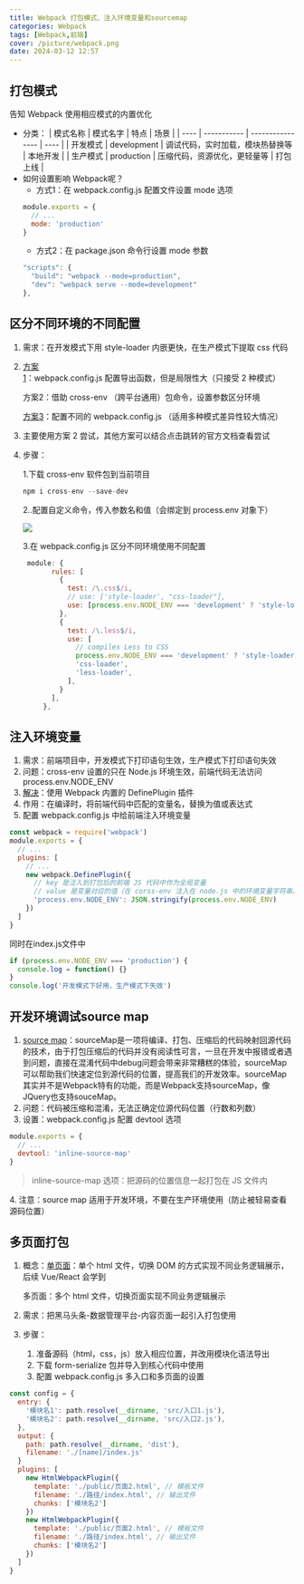 ```yaml
---
title: Webpack 打包模式、注入环境变量和sourcemap
categories: Webpack
tags: [Webpack,前端]
cover: /picture/webpack.png
date: 2024-03-12 12:57
---
```


## 打包模式

告知 Webpack 使用相应模式的内置优化

-   分类：
    | 模式名称 | 模式名字        | 特点               | 场景   |
    | ---- | ----------- | ---------------- | ---- |
    | 开发模式 | development | 调试代码，实时加载，模块热替换等 | 本地开发 |
    | 生产模式 | production  | 压缩代码，资源优化，更轻量等   | 打包上线 |
-   如何设置影响 Webpack呢？
    -   方式1：在 webpack.config.js 配置文件设置 mode 选项
    ```javascript
    module.exports = {
      // ...
      mode: 'production'
    }
    ```
    -   方式2：在 package.json 命令行设置 mode 参数
    ```javascript
    "scripts": {
      "build": "webpack --mode=production",
      "dev": "webpack serve --mode=development"
    },
    ```

## 区分不同环境的不同配置

1.  需求：在开发模式下用 style-loader 内嵌更快，在生产模式下提取 css 代码
2.  [方案1](https://webpack.docschina.org/configuration/mode/ "方案1")：webpack.config.js 配置导出函数，但是局限性大（只接受 2 种模式）

    方案2：借助 cross-env （跨平台通用）包命令，设置参数区分环境

    [方案3](https://webpack.docschina.org/guides/production/ "方案3")：配置不同的 webpack.config.js （适用多种模式差异性较大情况）
3.  主要使用方案 2 尝试，其他方案可以结合点击跳转的官方文档查看尝试
4.  步骤：

    1.下载 cross-env 软件包到当前项目
    ```javascript
    npm i cross-env --save-dev
    ```
    2..配置自定义命令，传入参数名和值（会绑定到 process.env 对象下）

    ![](image-20230518104016802_sgK1IaNObs.png)

    &#x20;3.在 webpack.config.js 区分不同环境使用不同配置
    ```javascript
     module: {
           rules: [
             {
               test: /\.css$/i,
               // use: ['style-loader', "css-loader"],
               use: [process.env.NODE_ENV === 'development' ? 'style-loader' : MiniCssExtractPlugin.loader, "css-loader"]
             },
             {
               test: /\.less$/i,
               use: [
                 // compiles Less to CSS
                 process.env.NODE_ENV === 'development' ? 'style-loader' : MiniCssExtractPlugin.loader,
                 'css-loader',
                 'less-loader',
               ],
             }
           ],
         },
    ```

## 注入环境变量

1.  需求：前端项目中，开发模式下打印语句生效，生产模式下打印语句失效
2.  问题：cross-env 设置的只在 Node.js 环境生效，前端代码无法访问 process.env.NODE\_ENV
3.  [解决](https://webpack.docschina.org/plugins/define-plugin "解决")：使用 Webpack 内置的 DefinePlugin 插件
4.  作用：在编译时，将前端代码中匹配的变量名，替换为值或表达式
5.  配置 webpack.config.js 中给前端注入环境变量

```javascript
const webpack = require('webpack')
module.exports = {
  // ...
  plugins: [
    // ...
    new webpack.DefinePlugin({
      // key 是注入到打包后的前端 JS 代码中作为全局变量
      // value 是变量对应的值（在 corss-env 注入在 node.js 中的环境变量字符串）
      'process.env.NODE_ENV': JSON.stringify(process.env.NODE_ENV)
    })
  ]
}

```

同时在index.js文件中

```javascript
if (process.env.NODE_ENV === 'production') {
  console.log = function() {}
}
console.log('开发模式下好用，生产模式下失效')

```

## 开发环境调试source map

1.  [source map](https://webpack.docschina.org/guides/development/ "source map")：sourceMap是一项将编译、打包、压缩后的代码映射回源代码的技术，由于打包压缩后的代码并没有阅读性可言，一旦在开发中报错或者遇到问题，直接在混淆代码中debug问题会带来非常糟糕的体验，sourceMap可以帮助我们快速定位到源代码的位置，提高我们的开发效率。sourceMap其实并不是Webpack特有的功能，而是Webpack支持sourceMap，像JQuery也支持souceMap。
2.  问题：代码被压缩和混淆，无法正确定位源代码位置（行数和列数）
3.  设置：webpack.config.js 配置 devtool 选项

```javascript
module.exports = {
  // ...
  devtool: 'inline-source-map'
}
```

> inline-source-map 选项：把源码的位置信息一起打包在 JS 文件内

4\. 注意：source map 适用于开发环境，不要在生产环境使用（防止被轻易查看源码位置）

## 多页面打包

1.  概念：[单页面](https://developer.mozilla.org/zh-CN/docs/Glossary/SPA "单页面")：单个 html 文件，切换 DOM 的方式实现不同业务逻辑展示，后续 Vue/React 会学到

    多页面：多个 html 文件，切换页面实现不同业务逻辑展示
2.  需求：把黑马头条-数据管理平台-内容页面一起引入打包使用
3.  步骤：
    1.  准备源码（html，css，js）放入相应位置，并改用模块化语法导出
    2.  下载 form-serialize 包并导入到核心代码中使用
    3.  配置 webpack.config.js 多入口和多页面的设置

```javascript
const config = {
  entry: {
    '模块名1': path.resolve(__dirname, 'src/入口1.js'),
    '模块名2': path.resolve(__dirname, 'src/入口2.js'),
  },
  output: {
    path: path.resolve(__dirname, 'dist'),
    filename: './[name]/index.js'  
  }
  plugins: [
    new HtmlWebpackPlugin({
      template: './public/页面2.html', // 模板文件
      filename: './路径/index.html', // 输出文件
      chunks: ['模块名2']
    })
    new HtmlWebpackPlugin({
      template: './public/页面2.html', // 模板文件
      filename: './路径/index.html', // 输出文件
      chunks: ['模块名2']
    })
  ]
}
```
